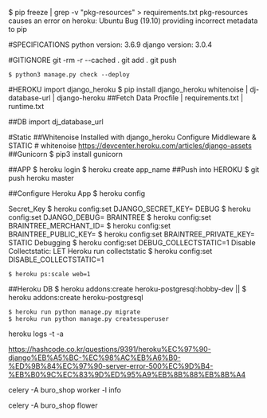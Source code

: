 <!-- ----------------------------------------DVP CONFIG-------------------------------------------- -->
  $ pip freeze | grep -v "pkg-resources" > requirements.txt
  		pkg-resources causes an error on heroku: Ubuntu Bug (19.10) providing incorrect metadata to pip

<!-- ----------------------------------------GIT CONFIG-------------------------------------------- -->
#SPECIFICATIONS
python version: 3.6.9
django version: 3.0.4

#GITIGNORE
git -rm -r --cached .
git add .
git push

	$ python3 manage.py check --deploy
<!-- ----------------------------------------PRODUCTION CONFIG-------------------------------------------- -->
#HEROKU
import django_heroku
	$ pip install django_heroku
		whitenoise | dj-database-url | django-heroku
##Fetch Data
Procfile | requirements.txt | runtime.txt

##DB
import dj_database_url

#Static
##Whitenoise
Installed with django_heroku
Configure Middleware & STATIC
	# whitenoise
	https://devcenter.heroku.com/articles/django-assets
##Gunicorn
	$ pip3 install gunicorn


<!-- ----------------------------------------HEROKU SITE CONFIG------------------------------------------- -->
##APP
	$ heroku login
	$ heroku create app_name
##Push into HEROKU
	$ git push heroku master

##Configure Heroku App
	$ heroku config

Secret_Key
	$ heroku config:set DJANGO_SECRET_KEY=
DEBUG
	$ heroku config:set DJANGO_DEBUG=
BRAINTREE
	$ heroku config:set BRAINTREE_MERCHANT_ID=
	$ heroku config:set BRAINTREE_PUBLIC_KEY=
	$ heroku config:set BRAINTREE_PRIVATE_KEY=
STATIC
Debugging
	$ heroku config:set DEBUG_COLLECTSTATIC=1
Disable Collectstatic: LET Heroku run collectstatic
	$ heroku config:set DISABLE_COLLECTSTATIC=1

	$ heroku ps:scale web=1

##Heroku DB
	$ heroku addons:create heroku-postgresql:hobby-dev
													||
	$ heroku addons:create heroku-postgresql

	$ heroku run python manage.py migrate
	$ heroku run python manage.py createsuperuser

<!-- ------------------------------------------TROUBLE SHOOT--------------------------------------------- -->
heroku logs -t -a <heroku-app>

https://hashcode.co.kr/questions/9391/heroku%EC%97%90-django%EB%A5%BC-%EC%98%AC%EB%A6%B0-%ED%9B%84%EC%97%90-server-error-500%EC%9D%B4-%EB%B0%9C%EC%83%9D%ED%95%A9%EB%8B%88%EB%8B%A4
<!-- ------------------------------------------CELERY--------------------------------------------- -->
celery -A buro_shop worker -l info

celery -A buro_shop flower